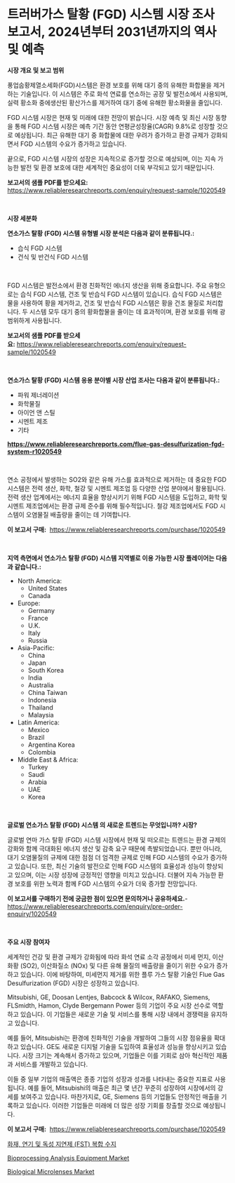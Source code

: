 <p><h1>트러버가스 탈황 (FGD) 시스템 시장 조사 보고서, 2024년부터 2031년까지의 역사 및 예측</h1></p><p><strong>시장 개요 및 보고 범위</strong></p>
<p><p>풍업숩황제열소세화(FGD)시스템은 환경 보호를 위해 대기 중의 유해한 화합물을 제거하는 기술입니다. 이 시스템은 주로 화석 연료를 연소하는 공장 및 발전소에서 사용되며, 실력 황소화 중에생산된 황산가스를 제거하여 대기 중에 유해한 황소화물을 줄입니다.</p><p>FGD 시스템 시장은 현재 및 미래에 대한 전망이 밝습니다. 시장 예측 및 최신 시장 동향을 통해 FGD 시스템 시장은 예측 기간 동안 연평균성장율(CAGR) 9.8%로 성장할 것으로 예상됩니다. 최근 유해한 대기 중 화합물에 대한 우려가 증가하고 환경 규제가 강화되면서 FGD 시스템의 수요가 증가하고 있습니다.</p><p>끝으로, FGD 시스템 시장의 성장은 지속적으로 증가할 것으로 예상되며, 이는 지속 가능한 발전 및 환경 보호에 대한 세계적인 중요성이 더욱 부각되고 있기 때문입니다.</p></p>
<p><strong>보고서의 샘플 PDF를 받으세요:</strong> <a href="https://www.reliableresearchreports.com/enquiry/request-sample/1020549">https://www.reliableresearchreports.com/enquiry/request-sample/1020549</a></p>
<p>&nbsp;</p>
<p><strong>시장 세분화</strong></p>
<p><strong>연소가스 탈황 (FGD) 시스템 유형별 시장 분석은 다음과 같이 분류됩니다.:</strong></p>
<p><ul><li>습식 FGD 시스템</li><li>건식 및 반건식 FGD 시스템</li></ul></p>
<p>&nbsp;</p>
<p><p>FGD 시스템은 발전소에서 환경 친화적인 에너지 생산을 위해 중요합니다. 주요 유형으로는 습식 FGD 시스템, 건조 및 반습식 FGD 시스템이 있습니다. 습식 FGD 시스템은 물을 사용하여 황을 제거하고, 건조 및 반습식 FGD 시스템은 황을 건조 물질로 처리합니다. 두 시스템 모두 대기 중의 황화합물을 줄이는 데 효과적이며, 환경 보호를 위해 광범위하게 사용됩니다.</p></p>
<p><strong>보고서의 샘플 PDF를 받으세요:</strong>&nbsp;<a href="https://www.reliableresearchreports.com/enquiry/request-sample/1020549">https://www.reliableresearchreports.com/enquiry/request-sample/1020549</a></p>
<p>&nbsp;</p>
<p><strong> 연소가스 탈황 (FGD) 시스템 응용 분야별 시장 산업 조사는 다음과 같이 분류됩니다.:</strong></p>
<p><ul><li>파워 제너레이션</li><li>화학물질</li><li>아이언 앤 스틸</li><li>시멘트 제조</li><li>기타</li></ul></p>
<p><strong><a href="https://www.reliableresearchreports.com/flue-gas-desulfurization-fgd-system-r1020549">https://www.reliableresearchreports.com/flue-gas-desulfurization-fgd-system-r1020549</a></strong></p>
<p>&nbsp;</p>
<p><p>연소 공정에서 발생하는 SO2와 같은 유해 가스를 효과적으로 제거하는 데 중요한 FGD 시스템은 전력 생산, 화학, 철강 및 시멘트 제조업 등 다양한 산업 분야에서 활용됩니다. 전력 생산 업계에서는 에너지 효율을 향상시키기 위해 FGD 시스템을 도입하고, 화학 및 시멘트 제조업에서는 환경 규제 준수를 위해 필수적입니다. 철강 제조업에서도 FGD 시스템이 오염물질 배출량을 줄이는 데 기여합니다.</p></p>
<p><strong>이 보고서 구매:</strong>&nbsp; <a href="https://www.reliableresearchreports.com/purchase/1020549">https://www.reliableresearchreports.com/purchase/1020549</a></p>
<p>&nbsp;</p>
<p><strong>지역 측면에서 연소가스 탈황 (FGD) 시스템 지역별로 이용 가능한 시장 플레이어는 다음과 같습니다.:</strong></p>
<p><ul>
    <li>
        North America:
        <ul>
            <li>United States</li>
            <li>Canada</li>
        </ul>
    </li>
    <li>
        Europe:
        <ul>
            <li>Germany</li>
            <li>France</li>
            <li>U.K.</li>
            <li>Italy</li>
            <li>Russia</li>
        </ul>
    </li>
    <li>
        Asia-Pacific:
        <ul>
            <li>China</li>
            <li>Japan</li>
            <li>South Korea</li>
            <li>India</li>
            <li>Australia</li>
            <li>China Taiwan</li>
            <li>Indonesia</li>
            <li>Thailand</li>
            <li>Malaysia</li>
        </ul>
    </li>
    <li>
        Latin America:
        <ul>
            <li>Mexico</li>
            <li>Brazil</li>
            <li>Argentina Korea</li>
            <li>Colombia</li>
        </ul>
    </li>
    <li>
        Middle East & Africa:
        <ul>
            <li>Turkey</li>
            <li>Saudi</li>
            <li>Arabia</li>
            <li>UAE</li>
            <li>Korea</li>
        </ul>
    </li>
    </ul></p>
<p>&nbsp;</p>
<p><strong>글로벌 연소가스 탈황 (FGD) 시스템 의 새로운 트렌드는 무엇입니까? 시장?</strong></p>
<p><p>글로벌 연마 가스 탈황 (FGD) 시스템 시장에서 현재 및 떠오르는 트렌드는 환경 규제의 강화와 함께 극대화된 에너지 생산 및 감축 요구 때문에 촉발되었습니다. 뿐만 아니라, 대기 오염물질의 규제에 대한 점점 더 엄격한 규제로 인해 FGD 시스템의 수요가 증가하고 있습니다. 또한, 최신 기술의 발전으로 인해 FGD 시스템의 효율성과 성능이 향상되고 있으며, 이는 시장 성장에 긍정적인 영향을 미치고 있습니다. 더불어 지속 가능한 환경 보호를 위한 노력과 함께 FGD 시스템의 수요가 더욱 증가할 전망입니다.</p></p>
<p><strong>이 보고서를 구매하기 전에 궁금한 점이 있으면 문의하거나 공유하세요.</strong>- <a href="https://www.reliableresearchreports.com/enquiry/pre-order-enquiry/1020549">https://www.reliableresearchreports.com/enquiry/pre-order-enquiry/1020549</a></p>
<p>&nbsp;</p>
<p><strong>주요 시장 참여자</strong></p>
<p><p>세계적인 건강 및 환경 규제가 강화됨에 따라 화석 연료 소각 공정에서 미세 먼지, 이산화황 (SO2), 이산화질소 (NOx) 및 다른 유해 물질의 배출량을 줄이기 위한 수요가 증가하고 있습니다. 이에 바탕하여, 미세먼지 제거를 위한 플루 가스 탈황 기술인 Flue Gas Desulfurization (FGD) 시장은 성장하고 있습니다.</p><p>Mitsubishi, GE, Doosan Lentjes, Babcock & Wilcox, RAFAKO, Siemens, FLSmidth, Hamon, Clyde Bergemann Power 등의 기업이 주요 시장 선수로 역할하고 있습니다. 이 기업들은 새로운 기술 및 서비스를 통해 시장 내에서 경쟁력을 유지하고 있습니다.</p><p>예를 들어, Mitsubishi는 환경에 친화적인 기술을 개발하여 그들의 시장 점유율을 확대하고 있습니다. GE도 새로운 디지털 기술을 도입하여 효율성과 성능을 향상시키고 있습니다. 시장 크기는 계속해서 증가하고 있으며, 기업들은 이를 기회로 삼아 혁신적인 제품과 서비스를 개발하고 있습니다.</p><p>이들 중 일부 기업의 매출액은 종종 기업의 성장과 성과를 나타내는 중요한 지표로 사용됩니다. 예를 들어, Mitsubishi의 매출은 최근 몇 년간 꾸준히 성장하여 시장에서의 강세를 보여주고 있습니다. 마찬가지로, GE, Siemens 등의 기업들도 안정적인 매출을 기록하고 있습니다. 이러한 기업들은 미래에 더 많은 성장 기회를 창출할 것으로 예상됩니다.</p></p>
<p><strong>이 보고서 구매:</strong>&nbsp;&nbsp;<a href="https://www.reliableresearchreports.com/purchase/1020549">https://www.reliableresearchreports.com/purchase/1020549</a></p>
<p><p><a href="https://github.com/darrellockm3ytan895656/Market-Research-Report-List-1/blob/main/162541922160.md">화재, 연기 및 독성 지연제 (FST) 복합 수지</a></p><p><a href="https://github.com/beatblasta/Market-Research-Report-List-2/blob/main/bioprocessing-analysis-equipment-market.md">Bioprocessing Analysis Equipment Market</a></p><p><a href="https://github.com/shotows/Market-Research-Report-List-2/blob/main/biological-microlenses-market.md">Biological Microlenses Market</a></p></p>